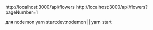 http://localhost:3000/api/flowers
http://localhost:3000/api/flowers?pageNumber=1

для nodemon yarn start:dev:nodemon || yarn start
